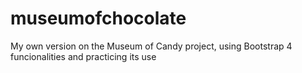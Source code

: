# museumofchocolate
My own version on the Museum of Candy project, using Bootstrap 4 funcionalities and practicing its use
